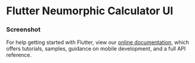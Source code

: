 # Flutter Neumorphic Calculator UI


### Screenshot



For help getting started with Flutter, view our
[online documentation](https://flutter.dev/docs), which offers tutorials,
samples, guidance on mobile development, and a full API reference.
